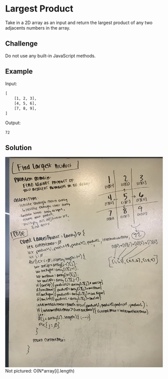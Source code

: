 # Largest Product

Take in a 2D array as an input and return the largest product of any two adjacents numbers in the array.

## Challenge

Do not use any built-in JavaScript methods.

## Example

Input:

    [
        [1, 2, 3],
        [4, 5, 6],
        [7, 8, 9],
    ]

Output:

    72

## Solution

![whiteboard solution](../assets/largest-product.jpg)
Not pictured: O(N*array[i].length)

